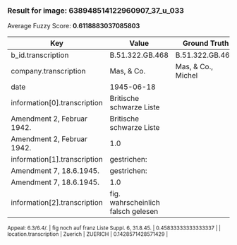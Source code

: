 ### Result for image: 638948514122960907_37_u_033
Average Fuzzy Score: **0.6118883037085803**
<small>

| Key | Value | Ground Truth | Score |
| --- | --- | --- | --- |
| b_id.transcription | B.51.322.GB.468 | B.51.322.GB.468. | 0.967741935483871 |
| company.transcription | Mas, & Co. | Mas, & Co., Michel | 0.7142857142857143 |
| date | 1945-06-18 |  | 0.0 |
| information[0].transcription | Britische schwarze Liste
Amendment 2, Februar 1942. | Britische schwarze Liste
Amendment 2, Februar 1942. | 1.0 |
| information[1].transcription | gestrichen:
Amendment 7, 18.6.1945. | gestrichen:
Amendment 7, 18.6.1945. | 1.0 |
| information[2].transcription | fig. wahrscheinlich falsch gelesen

Appeal: 6.3/6.4/. | fig noch auf franz Liste Suppl. 6, 31.8.45. | 0.45833333333333337 |
| location.transcription | Zuerich | ZUERICH | 0.1428571428571429 |

</small>

